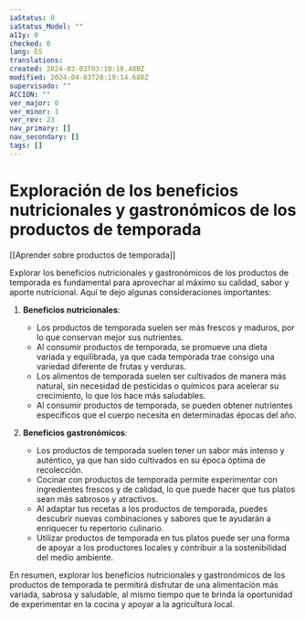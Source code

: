 ```yaml
---
iaStatus: 0
iaStatus_Model: ""
a11y: 0
checked: 0
lang: ES
translations: 
created: 2024-03-03T03:10:18.480Z
modified: 2024-04-03T20:19:14.688Z
supervisado: ""
ACCION: ""
ver_major: 0
ver_minor: 1
ver_rev: 23
nav_primary: []
nav_secondary: []
tags: []
---
```

# Exploración de los beneficios nutricionales y gastronómicos de los productos de temporada

[[Aprender sobre productos de temporada]]

Explorar los beneficios nutricionales y gastronómicos de los productos de temporada es fundamental para aprovechar al máximo su calidad, sabor y aporte nutricional. Aquí te dejo algunas consideraciones importantes:

1. **Beneficios nutricionales**:
   - Los productos de temporada suelen ser más frescos y maduros, por lo que conservan mejor sus nutrientes.
   - Al consumir productos de temporada, se promueve una dieta variada y equilibrada, ya que cada temporada trae consigo una variedad diferente de frutas y verduras.
   - Los alimentos de temporada suelen ser cultivados de manera más natural, sin necesidad de pesticidas o químicos para acelerar su crecimiento, lo que los hace más saludables.
   - Al consumir productos de temporada, se pueden obtener nutrientes específicos que el cuerpo necesita en determinadas épocas del año.

2. **Beneficios gastronómicos**:
   - Los productos de temporada suelen tener un sabor más intenso y auténtico, ya que han sido cultivados en su época óptima de recolección.
   - Cocinar con productos de temporada permite experimentar con ingredientes frescos y de calidad, lo que puede hacer que tus platos sean más sabrosos y atractivos.
   - Al adaptar tus recetas a los productos de temporada, puedes descubrir nuevas combinaciones y sabores que te ayudarán a enriquecer tu repertorio culinario.
   - Utilizar productos de temporada en tus platos puede ser una forma de apoyar a los productores locales y contribuir a la sostenibilidad del medio ambiente.

En resumen, explorar los beneficios nutricionales y gastronómicos de los productos de temporada te permitirá disfrutar de una alimentación más variada, sabrosa y saludable, al mismo tiempo que te brinda la oportunidad de experimentar en la cocina y apoyar a la agricultura local.
